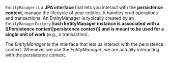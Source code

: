 `EntityManager` is a **JPA interface** that lets you interact with the **persistence context**, manage the lifecycle of your entities, it handles crud operations and transactions. An EntityManager is typically created by an `EntityManagerFactory` **Each EntityManager instance is associated with a [[Persistence context|persistence context]] and is meant to be used for a single unit of work** (e.g., a transaction).

The _EntityManager_ is the interface that lets us interact with the persistence context. Whenever we use the _EntityManager_, we are actually interacting with the persistence context.
